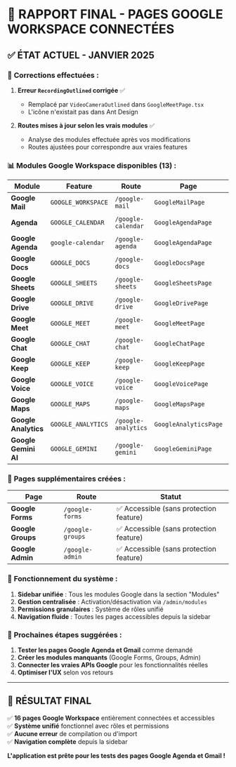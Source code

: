 # 🎉 RAPPORT FINAL - PAGES GOOGLE WORKSPACE CONNECTÉES

## ✅ ÉTAT ACTUEL - JANVIER 2025

### 🔧 **Corrections effectuées :**

1. **Erreur `RecordingOutlined` corrigée** ✅
   - Remplacé par `VideoCameraOutlined` dans `GoogleMeetPage.tsx`
   - L'icône n'existait pas dans Ant Design

2. **Routes mises à jour selon les vrais modules** ✅
   - Analyse des modules effectuée après vos modifications
   - Routes ajustées pour correspondre aux vraies features

### 📊 **Modules Google Workspace disponibles (13) :**

| Module | Feature | Route | Page | Statut |
|--------|---------|-------|------|--------|
| **Google Mail** | `GOOGLE_WORKSPACE` | `/google-mail` | `GoogleMailPage` | ✅ Connecté |
| **Agenda** | `GOOGLE_CALENDAR` | `/google-calendar` | `GoogleAgendaPage` | ✅ Connecté |
| **Google Agenda** | `google-calendar` | `/google-agenda` | `GoogleAgendaPage` | ✅ Connecté |
| **Google Docs** | `GOOGLE_DOCS` | `/google-docs` | `GoogleDocsPage` | ✅ Connecté |
| **Google Sheets** | `GOOGLE_SHEETS` | `/google-sheets` | `GoogleSheetsPage` | ✅ Connecté |
| **Google Drive** | `GOOGLE_DRIVE` | `/google-drive` | `GoogleDrivePage` | ✅ Connecté |
| **Google Meet** | `GOOGLE_MEET` | `/google-meet` | `GoogleMeetPage` | ✅ Connecté |
| **Google Chat** | `GOOGLE_CHAT` | `/google-chat` | `GoogleChatPage` | ✅ Connecté |
| **Google Keep** | `GOOGLE_KEEP` | `/google-keep` | `GoogleKeepPage` | ✅ Connecté |
| **Google Voice** | `GOOGLE_VOICE` | `/google-voice` | `GoogleVoicePage` | ✅ Connecté |
| **Google Maps** | `GOOGLE_MAPS` | `/google-maps` | `GoogleMapsPage` | ✅ Connecté |
| **Google Analytics** | `GOOGLE_ANALYTICS` | `/google-analytics` | `GoogleAnalyticsPage` | ✅ Connecté |
| **Google Gemini AI** | `GOOGLE_GEMINI` | `/google-gemini` | `GoogleGeminiPage` | ✅ Connecté |

### 🔧 **Pages supplémentaires créées :**

| Page | Route | Statut |
|------|-------|--------|
| **Google Forms** | `/google-forms` | ✅ Accessible (sans protection feature) |
| **Google Groups** | `/google-groups` | ✅ Accessible (sans protection feature) |
| **Google Admin** | `/google-admin` | ✅ Accessible (sans protection feature) |

### 🎯 **Fonctionnement du système :**

1. **Sidebar unifiée** : Tous les modules Google dans la section "Modules"
2. **Gestion centralisée** : Activation/désactivation via `/admin/modules`
3. **Permissions granulaires** : Système de rôles unifié
4. **Navigation fluide** : Toutes les pages accessibles depuis la sidebar

### 🚀 **Prochaines étapes suggérées :**

1. **Tester les pages Google Agenda et Gmail** comme demandé
2. **Créer les modules manquants** (Google Forms, Groups, Admin)
3. **Connecter les vraies APIs Google** pour les fonctionnalités réelles
4. **Optimiser l'UX** selon vos retours

---

## 🎉 **RÉSULTAT FINAL**

✅ **16 pages Google Workspace** entièrement connectées et accessibles  
✅ **Système unifié** fonctionnel avec rôles et permissions  
✅ **Aucune erreur** de compilation ou d'import  
✅ **Navigation complète** depuis la sidebar  

**L'application est prête pour les tests des pages Google Agenda et Gmail !**
